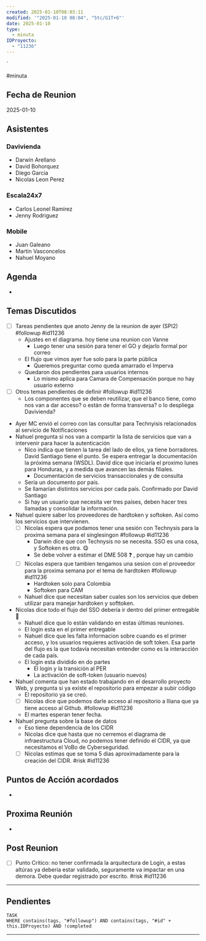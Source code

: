 ```yaml
---
created: 2025-01-10T08:03:11
modified: '"2025-01-10 08:04", "5tc/G1T+6"'
date: 2025-01-10
type:
  - minuta
IDProyecto:
  - "11236"
---
```


`

#minuta 

## Fecha de Reunion
2025-01-10

## Asistentes

### Davivienda
* Darwin Arellano
* David Bohorquez
* Diego Garcia
* Nicolas Leon Perez
### Escala24x7
- Carlos Leonel Ramírez
- Jenny Rodriguez
### Mobile
- Juan Galeano
- Martin Vasconcelos
- Nahuel Moyano

## Agenda
* 
## Temas Discutidos
*  [ ] Tareas pendientes que anoto Jenny de la reunion de ayer (SPI2) #followup #id11236
	* Ajustes en el diagrama. hoy tiene una reunion con Vanne
		* Luego tener una sesión para tener el GO y dejarlo formal por correo
	* El flujo que vimos ayer fue solo para la parte pública
		* Queremos preguntar como queda amarrado el Imperva
	* Quedaron dos pendientes para usuarios internos
		* Lo mismo aplica para Camara de Compensación porque no hay usuario externo
* [ ] Otros temas pendientes de definir #followup #id11236
	* Los componentes que se deben reutilizar, que el banco tiene, como nos van a dar acceso? o están de forma transversa? o lo despliega Davivienda?
* Ayer MC envió el correo con las consultar para Technyisis relacionados al servicio de Notificaciones
* Nahuel pregunta si nos van a compartir la lista de servicios que van a intervenir para hacer la autenticación
	* Nico indica que tienen la tarea del lado de ellos, ya tiene borradores. David Santiago tiene el punto. Se espera entregar la documentación la próxima semana (WSDL). David dice que iniciaría el proximo lunes para Honduras, y a medida que avancen las demás filiales.
		* Documentación de servicios transaccionales y de consulta
	* Sería un documento por país.
	* Se llamarían distintos servicios por cada país.  Confirmado por David Santiago
	* Si hay un usuario que necesita ver tres países, deben hacer tres llamadas y consolidar la información.
* Nahuel quiere saber los proveedores de hardtoken y softoken. Así como los servicios que intervienen.
	* [ ] Nicolas espera que podamos tener una sesión con Technysis para la proxima semana para el singlesingon #followup #id11236
		* Darwin dice que con Technysis no se necesita. SSO es una cosa, y Softoken es otra. 😋
		* Se debe volver a estimar el DME 508 ❓ , porque hay un cambio
	* [ ] Nicolas espera que tambien tengamos una sesion con el proveedor para la proxima semana por el tema de hardtoken #followup #id11236 
		* Hardtoken solo para Colombia
		* Softoken para CAM
	* Nahuel dice que necesitan saber cuales son los servicios que deben utilizar para manejar hardtoken y softtoken.
* Nicolas dice todo el flujo del SSO debería ir dentro del primer entregable 🚩
	* Nahuel dice que lo están validando en estas últimas reuniones.
	* El login esta en el primer entregable
	* Nahuel dice que les falta informacion sobre cuando es el primer acceso, y los usuarios requieres activación de soft token. Esa parte del flujo es la que todavía necesitan entender como es la interacción de cada país.
	* El login esta dividido en do partes
		* El login y la transición al PER
		* La activación de soft-token (usuario nuevos)
* Nahuel comenta que han estado trabajando en el desarrollo proyecto Web, y pregunta si ya existe el repositorio para empezar a subir código
	* El repositorio ya se creó.
	* [ ] Nicolas dice que podemos darle acceso al repositorio a Iliana que ya tiene acceso al Github. #followup #id11236
	* El martes esperan tener fecha.
* Nahuel pregunta sobre la base de datos
	* Eso tiene dependencia de los CIDR
	* Nicolas dice que hasta que no cerremos el diagrama de infraestructura Cloud, no podemos tener definido el CIDR, ya que necesitamos el VoBo de Cyberseguridad.
	* [ ] Nicolas estimas que se toma 5 dias aproximadamente para la creación del CIDR. #risk #id11236 

## Puntos de Acción acordados
- 

## Proxima Reunión
*   


## Post Reunion
- [ ] Punto Critico: no tener confirmada la arquitectura de Login, a estas altúras ya deberia estar validado, seguramente va impactar en una demora. Debe quedar registrado por escrito. #risk #id11236

--- 
## Pendientes

```dataview
TASK
WHERE contains(tags, "#followup") AND contains(tags, "#id" + this.IDProyecto) AND !completed
```

---
